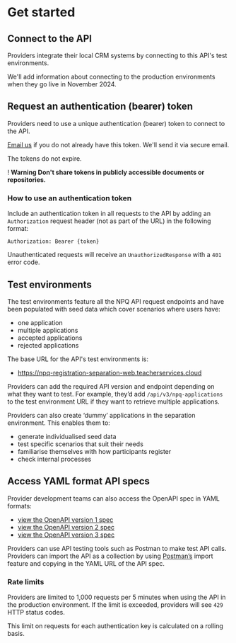# Get started

## Connect to the API

Providers integrate their local CRM systems by connecting to this API's test environments.

We'll add information about connecting to the production environments when they go live in November 2024.

## Request an authentication (bearer) token

Providers need to use a unique authentication (bearer) token to connect to the API.

<a href="continuing-professional-development@digital.education.gov.uk">Email us</a> if you do not already have this token. We'll send it via secure email.

The tokens do not expire.

<div class="govuk-warning-text">
  <span class="govuk-warning-text__icon" aria-hidden="true">!</span>
  <strong class="govuk-warning-text__text">
    <span class="govuk-visually-hidden">Warning</span>
    Don't share tokens in publicly accessible documents or repositories.
  </strong>
</div>

### How to use an authentication token

Include an authentication token in all requests to the API by adding an `Authorization` request header (not as part of the URL) in the following format:

<pre class="highlight plaintext" tabindex="0"><code>Authorization: Bearer {token}
</code></pre>

Unauthenticated requests will receive an <code>UnauthorizedResponse</code> with a <code>401</code> error code.

## Test environments

The test environments feature all the NPQ API request endpoints and have been populated with seed data which cover scenarios where users have:

* one application
* multiple applications
* accepted applications
* rejected applications

The base URL for the API's test environments is:

* <a href="https://npq-registration-separation-web.teacherservices.cloud">https://npq-registration-separation-web.teacherservices.cloud</a>

Providers can add the required API version and endpoint depending on what they want to test. For example, they’d add <code>/api/v3/npq-applications</code> to the test environment URL if they want to retrieve multiple applications.

Providers can also create ‘dummy’ applications in the separation environment. This enables them to:

* generate individualised seed data
* test specific scenarios that suit their needs
* familiarise themselves with how participants register
* check internal processes

## Access YAML format API specs

Provider development teams can also access the OpenAPI spec in YAML formats:

* <a href="https://npq-registration-separation-web.teacherservices.cloud/api/docs/v1/swagger.yaml">view the OpenAPI version 1 spec</a>
* <a href="https://npq-registration-separation-web.teacherservices.cloud/api/docs/v2/swagger.yaml">view the OpenAPI version 2 spec</a>
* <a href="https://npq-registration-separation-web.teacherservices.cloud/api/docs/v3/swagger.yaml">view the OpenAPI version 3 spec</a>

Providers can use API testing tools such as Postman to make test API calls. Providers can import the API as a collection by using <a href="https://www.postman.com/">Postman’s</a> import feature and copying in the YAML URL of the API spec.

### Rate limits

Providers are limited to 1,000 requests per 5 minutes when using the API in the production environment. If the limit is exceeded, providers will see `429` HTTP status codes.

This limit on requests for each authentication key is calculated on a rolling basis.
